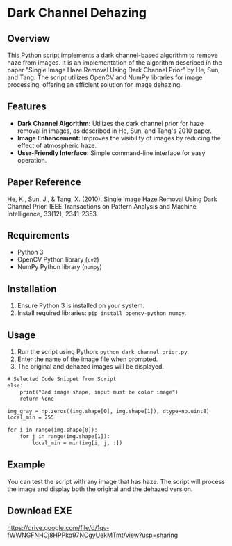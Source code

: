 # Dark Channel Dehazing

## Overview
This Python script implements a dark channel-based algorithm to remove haze from images. It is an implementation of the algorithm described in the paper "Single Image Haze Removal Using Dark Channel Prior" by He, Sun, and Tang. The script utilizes OpenCV and NumPy libraries for image processing, offering an efficient solution for image dehazing.

## Features
- **Dark Channel Algorithm:** Utilizes the dark channel prior for haze removal in images, as described in He, Sun, and Tang's 2010 paper.
- **Image Enhancement:** Improves the visibility of images by reducing the effect of atmospheric haze.
- **User-Friendly Interface:** Simple command-line interface for easy operation.

## Paper Reference
He, K., Sun, J., & Tang, X. (2010). Single Image Haze Removal Using Dark Channel Prior. IEEE Transactions on Pattern Analysis and Machine Intelligence, 33(12), 2341-2353.

## Requirements
- Python 3
- OpenCV Python library (`cv2`)
- NumPy Python library (`numpy`)

## Installation
1. Ensure Python 3 is installed on your system.
2. Install required libraries: `pip install opencv-python numpy`.

## Usage
1. Run the script using Python: `python dark channel prior.py`.
2. Enter the name of the image file when prompted.
3. The original and dehazed images will be displayed.

```txt
# Selected Code Snippet from Script
else:
    print("Bad image shape, input must be color image")
    return None

img_gray = np.zeros((img.shape[0], img.shape[1]), dtype=np.uint8)
local_min = 255

for i in range(img.shape[0]):
    for j in range(img.shape[1]):
        local_min = min(img[i, j, :])
```

## Example
You can test the script with any image that has haze. The script will process the image and display both the original and the dehazed version.

## Download EXE 
https://drive.google.com/file/d/1qv-fWWNGFNHCj8HPPkq97NCgyUekMTmt/view?usp=sharing
